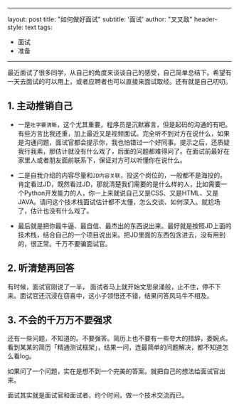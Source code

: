  ---
layout: post
title: "如何做好面试"
subtitle: '面试'
author: "叉叉敌"
header-style: text
tags:
  - 面试
  - 准备
---
 
 最近面试了很多同学，从自己的角度来谈谈自己的感受，自己简单总结下。希望有一天去面试的可以用上，或者应聘者也可以直接来面试取经。还有就是自己叨叨。


## 1. 主动推销自己
- 一是`吐字要清晰`，这个尤其重要，程序员是沉默寡言，但是起码的沟通的有吧。有些方言比我还重，加上最近又是视频面试。完全听不到对方在说什么，如果是沟通问题，面试官都会提示你，我也怕错过一个好同事。提示之后，还质疑我行我素，那估计就没有什么戏了，后面的问题都难得问了。在面试前最好在家里人或者朋友面前联系下，保证对方可以听懂你在说什么。

- 二是自我介绍的内容尽量和`JD内容关联`，投这个岗位的，一般都不是海投的。肯定看过JD，既然看过JD，那就清楚我们需要的是什么样的人，比如需要一个Python开发能力的人，你一上来就说自己又是CSS、又是HTML、又是JAVA。请问这个技术栈面试估计都不太懂，怎么交谈、如何深入。就尬场了，估计也没有什么戏了。

- 最后就是把你最牛逼、最自信、最杰出的东西说出来。最好就是按照JD上面的技术栈，结合自己的一个项目说出来。把JD里面的东西包含进去，没有用到的，很正常。千万不要骗面试官。



## 2. 听清楚再回答
有时候，面试官刚说了一半， 面试者马上就开始文思泉涌般，止不住，停不下来。面试官还沉浸在窃喜中，这小子领悟还不错，结果问答风马牛不相及。


## 3. 不会的千万万不要强求
还有一些问题，不知道的。不要强答。简历上也不要有一些夸大的措辞，委婉点。看到某某的简历「精通测试框架」，结果一问，连最简单的问题解决，都不知道怎么看log。

如果问了一个问题，实在是想不到一个完美的答案。就把自己的想法给面试官出来。



面试其实就是面试官和面试者，约个时间，做一个技术交流而已。